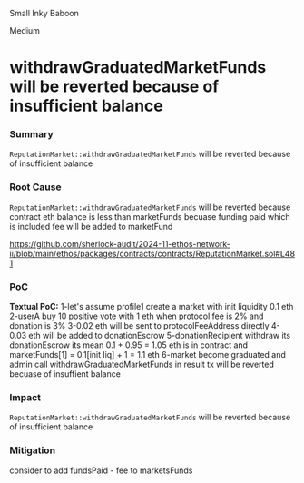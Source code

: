 Small Inky Baboon

Medium

# withdrawGraduatedMarketFunds will be reverted because of insufficient balance

### Summary

`ReputationMarket::withdrawGraduatedMarketFunds` will be reverted because of insufficient balance 

### Root Cause

`ReputationMarket::withdrawGraduatedMarketFunds` will be reverted because contract eth balance is less than marketFunds becuase funding paid which is included fee will be added to marketFund

https://github.com/sherlock-audit/2024-11-ethos-network-ii/blob/main/ethos/packages/contracts/contracts/ReputationMarket.sol#L481

### PoC

**Textual PoC:**
1-let's assume profile1 create a market with init liquidity 0.1 eth
2-userA buy 10 positive vote with 1 eth when protocol fee is 2% and donation is 3%
3-0.02 eth will be sent to protocolFeeAddress directly
4-0.03 eth will be added to donationEscrow
5-donationRecipient withdraw its donationEscrow its mean 0.1 + 0.95 = 1.05 eth is in contract and marketFunds[1] = 0.1[init liq] + 1 = 1.1 eth
6-market become graduated and admin call withdrawGraduatedMarketFunds in result tx will be reverted becuase of insuffient balance

### Impact

`ReputationMarket::withdrawGraduatedMarketFunds` will be reverted because of insufficient balance 


### Mitigation

consider to add fundsPaid - fee to marketsFunds